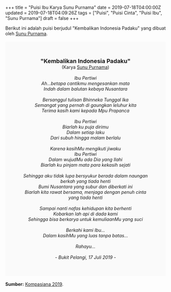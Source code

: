 +++
title = "Puisi Ibu Karya Sunu Purnama"
date = 2019-07-18T04:00:00Z
updated = 2019-07-18T04:09:26Z
tags = ["Puisi", "Puisi Cinta", "Puisi Ibu", "Sunu Purnama"]
draft = false
+++

<div dir="ltr" style="text-align: left;" trbidi="on"><div dir="ltr" style="text-align: left;" trbidi="on"><div style="text-align: justify;">Berikut ini adalah puisi berjudul "Kembalikan Indonesia Padaku" yang dibuat oleh <a href="https://www.kompasiana.com/sunupurnama" target="_blank">Sunu Purnama</a>. </div><br /><div style="background: #FAFAFA; font-size: 14px; height: auto; margin: 0 auto; padding: 50px; text-align: center; width: auto;"><span style="font-size: 18px;"><b>"Kembalikan Indonesia Padaku"</b></span><br />(Karya <a href="https://www.sekata.web.id/tags/sunu-purnama" target="_blank">Sunu Purnama</a>) <br /><br /><i>Ibu Pertiwi<br />Ah...betapa cantikmu mengesankan mata<br />Indah dalam balutan kebaya Nusantara<br /><br />Bersanggul tulisan Bhinneka Tunggal Ika<br />Semangat yang pernah di gaungkan leluhur kita<br />Terima kasih kami kepada Mpu Prapanca<br /><br />Ibu Pertiwi<br />Biarlah ku puja dirimu<br />Dalam setiap laku<br />Dari subuh hingga malam berlalu<br /><br />Karena kasihMu mengikuti jiwaku<br />Ibu Pertiwi<br />Dalam wujudMu ada Dia yang Ilahi<br />Biarlah ku pinjam mata para kekasih sejati<br /><br />Sehingga aku tidak lupa bersyukur berada dalam naungan berkah yang tiada henti<br />Bumi Nusantara yang subur dan diberkati ini<br />Biarlah kita rawat bersama, menjaga dengan penuh cinta yang tiada henti<br /><br />Sampai nanti nafas kehidupan kita berhenti<br />Kobarkan lah api di dada kami<br />Sehingga bisa berkarya untuk kemuliaanMu yang suci<br /><br />Berkahi kami Ibu...<br />Dalam kasihMu yang luas tanpa batas...<br /><br />Rahayu...<br /><br />- Bukit Pelangi, 17 Juli 2019 -</i> </div></div><br /><div style="text-align: justify;"><b>Sumber:</b> <a href="https://www.kompasiana.com/sunupurnama/5d2f26310d8230101413bf73/ibu" target="_blank">Kompasiana 2019</a>.</div></div>
